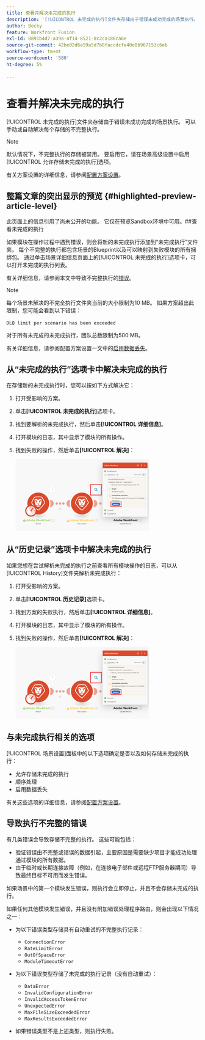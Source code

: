```yaml
---
title: 查看并解决未完成的执行
description: '[!UICONTROL 未完成的执行]文件夹存储由于错误未成功完成的场景执行。 可以手动或自动解决每个存储的不完整执行。'
author: Becky
feature: Workfront Fusion
exl-id: 8891b4d7-a39a-4f14-8521-8c2ca186ca6e
source-git-commit: 42be02d6a59a5d7b8faccdcfe40e8b967153c6eb
workflow-type: tm+mt
source-wordcount: '580'
ht-degree: 5%

---
```


# 查看并解决未完成的执行

[!UICONTROL 未完成的执行]文件夹存储由于错误未成功完成的场景执行。 可以手动或自动解决每个存储的不完整执行。

>[!NOTE]
>
>默认情况下，不完整执行的存储被禁用。 要启用它，请在场景高级设置中启用[!UICONTROL 允许存储未完成的执行]选项。
>
>有关方案设置的详细信息，请参阅[配置方案设置](/help/workfront-fusion/create-scenarios/config-scenarios-settings/configure-scenario-settings.md)。

## 整篇文章的突出显示的预览 {#highlighted-preview-article-level}

<span class="preview">此页面上的信息引用了尚未公开的功能。 它仅在预览Sandbox环境中可用。</span>##查看未完成的执行

如果模块在操作过程中遇到错误，则会将新的未完成执行添加到“未完成执行”文件夹。 每个不完整的执行都包含场景的Blueprint以及可以映射到失败模块的所有捆绑包。 通过单击场景详细信息页面上的[!UICONTROL 未完成的执行]选项卡，可以打开未完成的执行列表。

<!--

![Incomplete executions tab](assets/incomplete-executions-tab-350x102.png)

-->

有关详细信息，请参阅本文中导致不完整执行的[错误](#errors-resulting-into-incomplete-executions)。

>[!NOTE]
>
>每个场景未解决的不完全执行文件夹当前的大小限制为10 MB。 如果方案超出此限制，您可能会看到以下错误：
>
>`DLQ limit per scenario has been exceeded`
>
>对于所有未完成的未完成执行，团队总数限制为500 MB。
>
>有关详细信息，请参阅配置方案设置一文中的[启用数据丢失](/help/workfront-fusion/create-scenarios/config-scenarios-settings/configure-scenario-settings.md#enable-data-loss)。


## 从“未完成的执行”选项卡中解决未完成的执行

在存储新的未完成执行时，您可以按如下方式解决它：

1. 打开受影响的方案。
1. 单击&#x200B;**[!UICONTROL 未完成的执行]**&#x200B;选项卡。
1. 找到要解析的未完成执行，然后单击&#x200B;**[!UICONTROL 详细信息]**。
1. 打开模块的日志，其中显示了模块的所有操作。
1. 找到失败的操作，然后单击&#x200B;**[!UICONTROL 解决]**：

   ![解决按钮](assets/resolve-btn-350x188.png)



## 从“历史记录”选项卡中解决未完成的执行

如果您想在尝试解析未完成的执行之前查看所有模块操作的日志，可以从[!UICONTROL History]文件夹解析未完成执行：

1. 打开受影响的方案。
1. 单击&#x200B;**[!UICONTROL 历史记录]**&#x200B;选项卡。
1. 找到方案的失败执行，然后单击&#x200B;**[!UICONTROL 详细信息]**。
1. 打开模块的日志，其中显示了模块的所有操作。
1. 找到失败的操作，然后单击&#x200B;**[!UICONTROL 解决]**：

   ![解决按钮](assets/resolve-btn-350x188.png)

## 与未完成执行相关的选项

[!UICONTROL 场景设置]面板中的以下选项确定是否以及如何存储未完成的执行：

* 允许存储未完成的执行
* 顺序处理
* 启用数据丢失

有关这些选项的详细信息，请参阅[配置方案设置](/help/workfront-fusion/create-scenarios/config-scenarios-settings/configure-scenario-settings.md)。

## 导致执行不完整的错误

有几类错误会导致存储不完整的执行。 这些可能包括：

* 验证错误由不完整或错误的数据引起，主要原因是需要缺少项目才能成功处理通过模块的所有数据。
* 由于临时或长期连接故障（例如，在连接电子邮件或远程FTP服务器期间）导致最终目标不可用而发生错误。

如果场景中的第一个模块发生错误，则执行会立即停止，并且不会存储未完成的执行。

如果任何其他模块发生错误，并且没有附加错误处理程序路由，则会出现以下情况之一：

* 为以下错误类型存储具有自动重试的不完整执行记录：

   * `ConnectionError`
   * `RateLimitError`
   * `OutOfSpaceError`
   * `ModuleTimeoutError`

* 为以下错误类型存储了未完成的执行记录（没有自动重试）：

   * `DataError`
   * `InvalidConfigurationError`
   * `InvalidAccessTokenError`
   * `UnexpectedError`
   * `MaxFileSizeExceededError`
   * `MaxResultsExceededError`

* 如果错误类型不是上述类型，则执行失败。
